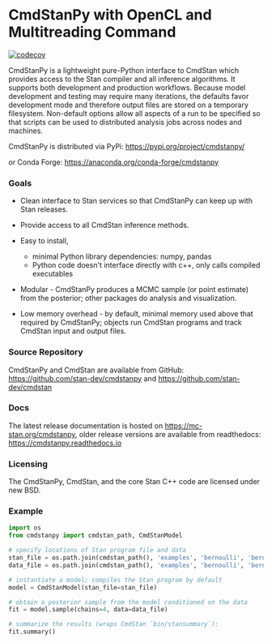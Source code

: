 # CmdStanPy with OpenCL and Multitreading Command

[![codecov](https://codecov.io/gh/stan-dev/cmdstanpy/branch/master/graph/badge.svg)](https://codecov.io/gh/stan-dev/cmdstanpy)


CmdStanPy is a lightweight pure-Python interface to CmdStan which provides access to the Stan compiler and all inference algorithms.  It supports both development and production workflows. Because model development and testing may require many iterations, the defaults favor development mode and therefore output files are stored on a temporary filesystem. Non-default options allow all aspects of a run to be specified so that scripts can be used to distributed analysis jobs across nodes and machines.

CmdStanPy is distributed via PyPi: https://pypi.org/project/cmdstanpy/

or Conda Forge: https://anaconda.org/conda-forge/cmdstanpy

### Goals

- Clean interface to Stan services so that CmdStanPy can keep up with Stan releases.

- Provide access to all CmdStan inference methods.

- Easy to install,
  + minimal Python library dependencies: numpy, pandas
  + Python code doesn't interface directly with c++, only calls compiled executables

- Modular - CmdStanPy produces a MCMC sample (or point estimate) from the posterior; other packages do analysis and visualization.

- Low memory overhead - by default, minimal memory used above that required by CmdStanPy; objects run CmdStan programs and track CmdStan input and output files.


### Source Repository

CmdStanPy and CmdStan are available from GitHub: https://github.com/stan-dev/cmdstanpy and https://github.com/stan-dev/cmdstan


### Docs

The latest release documentation is hosted on  https://mc-stan.org/cmdstanpy, older release versions are available from readthedocs:  https://cmdstanpy.readthedocs.io

### Licensing

The CmdStanPy, CmdStan, and the core Stan C++ code are licensed under new BSD.

### Example

```python
import os
from cmdstanpy import cmdstan_path, CmdStanModel

# specify locations of Stan program file and data
stan_file = os.path.join(cmdstan_path(), 'examples', 'bernoulli', 'bernoulli.stan')
data_file = os.path.join(cmdstan_path(), 'examples', 'bernoulli', 'bernoulli.data.json')

# instantiate a model; compiles the Stan program by default
model = CmdStanModel(stan_file=stan_file)

# obtain a posterior sample from the model conditioned on the data
fit = model.sample(chains=4, data=data_file)

# summarize the results (wraps CmdStan `bin/stansummary`):
fit.summary()
```
